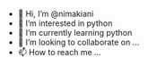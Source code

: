 - 👋 Hi, I’m @nimakiani
- 👀 I’m interested in python
- 🌱 I’m currently learning python
- 💞️ I’m looking to collaborate on ...
- 📫 How to reach me ...

<!---
nimakiani/nimakiani is a ✨ special ✨ repository because its `README.md` (this file) appears on your GitHub profile.
You can click the Preview link to take a look at your changes.
--->
